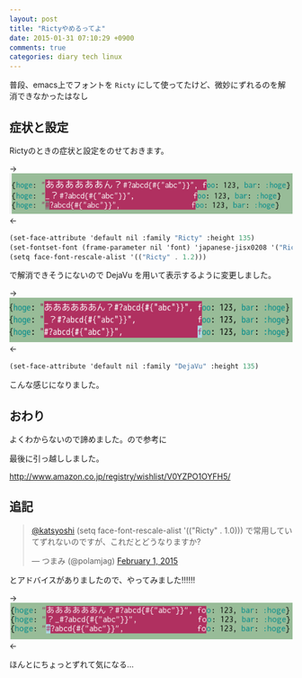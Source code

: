 ```yaml
---
layout: post
title: "Rictyやめるってよ"
date: 2015-01-31 07:10:29 +0900
comments: true
categories: diary tech linux
---
```

普段、emacs上でフォントを `Ricty` にして使ってたけど、微妙にずれるのを解消できなかったはなし

## 症状と設定

Rictyのときの症状と設定をのせておきます。

-> ![Ricty](/images/screenshot/Ricty.png) <-

```scheme
(set-face-attribute 'default nil :family "Ricty" :height 135)
(set-fontset-font (frame-parameter nil 'font) 'japanese-jisx0208 '("Ricty" . "iso10646-1"))
(setq face-font-rescale-alist '(("Ricty" . 1.2)))
```

で解消できそうにないので DejaVu を用いて表示するように変更しました。

-> ![DejaVu](/images/screenshot/DejaVu.png) <-

```scheme
(set-face-attribute 'default nil :family "DejaVu" :height 135)
```

こんな感じになりました。

## おわり
よくわからないので諦めました。ので参考に

最後に引っ越ししました。

http://www.amazon.co.jp/registry/wishlist/V0YZPO1OYFH5/

## 追記

<blockquote class="twitter-tweet" lang="en"><p><a href="https://twitter.com/katsyoshi">@katsyoshi</a> (setq face-font-rescale-alist &#39;((&quot;Ricty&quot; . 1.0))) で常用していてずれないのですが、これだとどうなりますか?</p>&mdash; つまみ (@polamjag) <a href="https://twitter.com/polamjag/status/561875516118949889">February 1, 2015</a></blockquote>
<script async src="//platform.twitter.com/widgets.js" charset="utf-8"></script>

とアドバイスがありましたので、やってみました!!!!!!

-> ![Ricty-1.0](/images/screenshot/Ricty1.0.png) <-

ほんとにちょっとずれて気になる…
